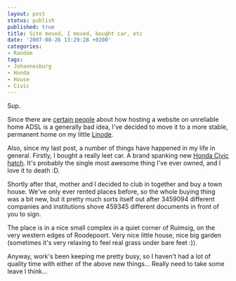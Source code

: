 ```yaml
---
layout: post
status: publish
published: true
title: Site moved, I moved, bought car, etc
date: '2007-08-26 13:29:28 +0200'
categories:
- Random
tags:
- Johannesburg
- Honda
- House
- Civic
---
```


Sup.

Since there are [certain people](http://blog.mbvdl.net/) about how
hosting a website on unreliable home ADSL is a generally bad idea, I've
decided to move it to a more stable, permanent home on my little
[Linode](http://linode.com/).

Also, since my last post, a number of things have happened in my life in
general. Firstly, I bought a really leet car. A brand spanking new
[Honda Civic hatch](http://xan.shrimpworks.za.net/pics/?./car). It's
probably the single most awesome thing I've ever owned, and I love it to
death :D.

Shortly after that, mother and I decided to club in together and buy a
town house. We've only ever rented places before, so the whole buying
thing was a bit new, but it pretty much sorts itself out after 3459094
different companies and institutions shove 459345 different documents in
front of you to sign.

The place is in a nice small complex in a quiet corner of Ruimsig, on
the very western edges of Roodepoort. Very nice little house, nice big
garden (sometimes it's very relaxing to feel real grass under bare feet
:)).

Anyway, work's been keeping me pretty busy, so I haven't had a lot of
quality time with either of the above new things... Really need to take
some leave I think...
